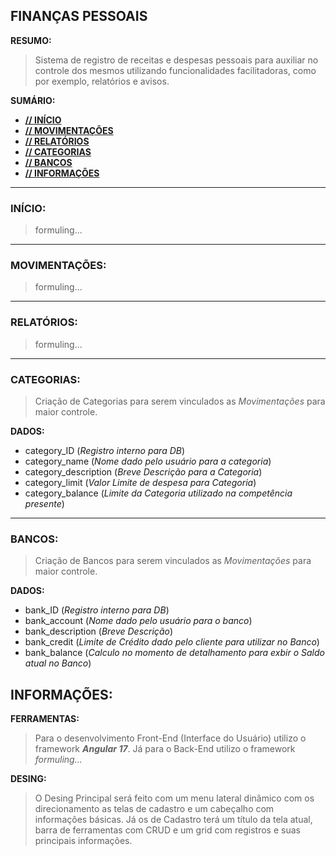 ## FINANÇAS PESSOAIS

**RESUMO:**

> Sistema de registro de receitas e despesas pessoais para auxiliar no controle dos mesmos utilizando funcionalidades facilitadoras, como por exemplo, relatórios e avisos.

**SUMÁRIO:**

- [**// INÍCIO**](#início)
- [**// MOVIMENTAÇÕES**](#movimentações)
- [**// RELATÓRIOS**](#relatórios)
- [**// CATEGORIAS**](#categorias)
- [**// BANCOS**](#bancos)
- [**// INFORMAÇÕES**](#informações)

---

### INÍCIO:

> formuling...

---

### MOVIMENTAÇÕES:

> formuling...

---

### RELATÓRIOS:

> formuling...

---

### CATEGORIAS:

>Criação de Categorias para serem vinculados as _Movimentações_ para maior controle.

**DADOS:**
- category_ID (_Registro interno para DB_)
- category_name (_Nome dado pelo usuário para a categoria_)
- category_description (_Breve Descrição para a Categoria_)
- category_limit (_Valor Limite de despesa para Categoria_)
- category_balance (_Limite da Categoria utilizado na competência presente_)

---

### BANCOS:

>Criação de Bancos para serem vinculados as _Movimentações_ para maior controle.

**DADOS:**
- bank_ID (_Registro interno para DB_)
- bank_account (_Nome dado pelo usuário para o banco_)
- bank_description (_Breve Descrição_)
- bank_credit (_Limite de Crédito dado pelo cliente para utilizar no Banco_)
- bank_balance (_Calculo no momento de detalhamento para exbir o Saldo atual no Banco_)


## INFORMAÇÕES:

**FERRAMENTAS:**
>Para o desenvolvimento Front-End (Interface do Usuário) utilizo o framework **_Angular 17_**. Já para o Back-End utilizo o framework _formuling..._

**DESING:**
>O Desing Principal será feito com um menu lateral dinâmico com os direcionamento as telas de cadastro e um cabeçalho com informações básicas. Já os de Cadastro terá um título da tela atual, barra de ferramentas com CRUD e um grid com registros e suas principais informações.